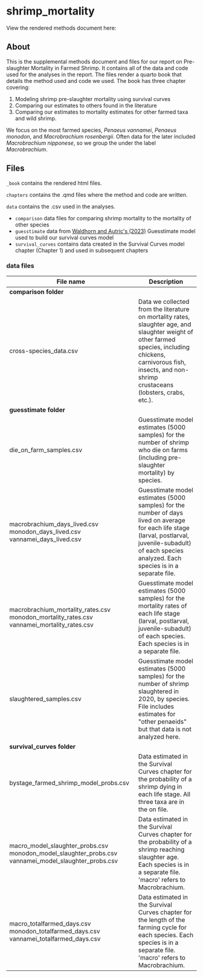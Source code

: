 # shrimp_mortality

View the rendered methods document here: 

## About
This is the supplemental methods document and files for our report on Pre-slaughter Mortality in Farmed Shrimp. It contains all of the data and code used for the analyses in the report.
The files render a quarto book that details the method used and code we used. The book has three chapter covering:
1.  Modeling shrimp pre-slaughter mortality using survival curves
2.  Comparing our estimates to others found in the literature
3.  Comparing our estimates to mortality estimates for other farmed taxa and wild shrimp.

We focus on the most farmed species, *Penaeus vannamei*, *Penaeus monodon*, and *Macrobrachium rosenbergii*. Often data for the later included *Macrobrachium nipponese*, so we group the under the label *Macrobrachium*.

## Files

`_book` contains the rendered html files.

`chapters` contains the .qmd files where the method and code are written.

`data` contains the .csv used in the analyses.
 - `comparison` data files for comparing shrimp mortality to the mortality of other species 
 - `guesstimate` data from [Waldhorn and Autric's (2023)](https://doi.org/10.31219/osf.io/b8n3t) Guesstimate model used to build our survival curves model
 - `survival_curves` contains data created in the Survival Curves model chapter (Chapter 1) and used in subsequent chapters

### data files 

| File name                                                                | Description                                                                                                                                                                                                               |
|------------------------------------------------------------------------------------------------------|----------------------------------------------------------------------------------------------------------------------------------------------------------------------------------------------------------------------------|
| **comparison folder**                                                                                |                                                                                                                                                                                                                            |
| cross-species_data.csv                                                                               | Data we collected from the literature on mortality rates, slaughter age, and slaughter weight of other farmed species, including chickens, carnivorous fish, insects, and non-shrimp crustaceans (lobsters, crabs, etc.).  |
| **guesstimate folder**                                                                               |                                                                                                                                                                                                                            |
| die_on_farm_samples.csv                                                                              | Guesstimate model estimates (5000 samples) for the number of shrimp who die on farms (including pre-slaughter mortality) by species.                                                                                       |
| macrobrachium_days_lived.csv monodon_days_lived.csv vannamei_days_lived.csv                          | Guesstimate model estimates (5000 samples) for the number of days lived on average for each life stage (larval, postlarval, juvenile-subadult) of each species analyzed. Each species is in a separate file.               |
| macrobrachium_mortality_rates.csv         monodon_mortality_rates.csv              vannamei_mortality_rates.csv           | Guesstimate model estimates (5000 samples) for the mortality rates of each life stage (larval, postlarval, juvenile-subadult) of each species. Each species is in a separate file.                                         |
| slaughtered_samples.csv                                                                              | Guesstimate model estimates (5000 samples) for the number of shrimp slaughtered in 2020, by species. File includes estimates for "other penaeids" but that data is not analyzed here.                                      |
| **survival_curves folder**                                                                           |                                                                                                                                                                                                                            |
| bystage_farmed_shrimp_model_probs.csv                                                                | Data estimated in the Survival Curves chapter for the probability of a shrimp dying in each life stage. All three taxa are in the on file.                                                                                 |
| macro_model_slaughter_probs.csv monodon_model_slaughter_probs.csv vannamei_model_slaughter_probs.csv | Data estimated in the Survival Curves chapter for the probability of a shrimp reaching slaughter age. Each species is in a separate file. 'macro' refers to Macrobrachium.                                                 |
| macro_totalfarmed_days.csv monodon_totalfarmed_days.csv vannamei_totalfarmed_days.csv                | Data estimated in the Survival Curves chapter for the length of the farming cycle for each species. Each species is in a separate file. 'macro' refers to Macrobrachium.                                                   |
